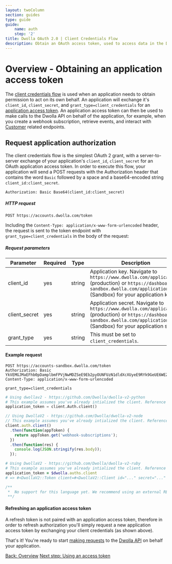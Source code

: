 ```yaml
---
layout: twoColumn
section: guides
type: guide
guide:
    name: auth
    step: '2'
title: Dwolla OAuth 2.0 | Client Credentials Flow
description: Obtain an OAuth access token, used to access data in the Dwolla API on behalf of an account or application. Learn more about the client credentials flow.
---
```


# Overview - Obtaining an application access token

The [client credentials flow](https://tools.ietf.org/html/rfc6749#section-4.1) is used when an application needs to obtain permission to act on its own behalf. An application will exchange it's `client_id`, `client_secret`, and `grant_type=client_credentials` for an [application access token](https://docsv2.dwolla.com/#application-access-token). An application access token can then be used to make calls to the Dwolla API on behalf of the application, for example, when you create a webhook subscription, retrieve events, and interact with [Customer](https://docsv2.dwolla.com/#customers) related endpoints.

## Request application authorization
The client credentials flow is the simplest OAuth 2 grant, with a server-to-server exchange of your application's `client_id`, `client_secret` for an OAuth application access token. In order to execute this flow, your application will send a POST requests with the Authorization header that contains the word `Basic` followed by a space and a base64-encoded string `client_id:client_secret`.

`Authorization: Basic Base64(client_id:client_secret)`

##### HTTP request
`POST https://accounts.dwolla.com/token`

Including the `Content-Type: application/x-www-form-urlencoded` header, the request is sent to the token endpoint with `grant_type=client_credentials` in the body of the request:

##### Request parameters
| Parameter | Required | Type | Description |
|-----------|----------|----------------|-------------|
| client_id | yes | string | Application key. Navigate to `https://www.dwolla.com/applications` (production) or `https://dashboard-sandbox.dwolla.com/applications` (Sandbox) for your application key |
| client_secret | yes | string | Application secret. Navigate to `https://www.dwolla.com/applications` (production) or `https://dashboard-sandbox.dwolla.com/applications` (Sandbox) for your application secret. |
| grant_type | yes | string | This must be set to `client_credentials`. |

#### Example request

```raw
POST https://accounts-sandbox.dwolla.com/token
Authorization: Basic YkVEMGJMaEFhb0pDamplbmFPVjNwMDZSeE9Eb2pyOUNFUzN1dldXcXUyeE9RYk9GeUE6WEZ0bmJIbXR3dXEwNVI1Yk91WmVOWHlqcW9RelNSc21zUU5qelFOZUFZUlRIbmhHRGw=
Content-Type: application/x-www-form-urlencoded

grant_type=client_credentials
```

```python
# Using dwollav2 - https://github.com/Dwolla/dwolla-v2-python
# This example assumes you've already intialized the client. Reference the SDKs page for more information: https://developers.dwolla.com/pages/sdks.html
application_token = client.Auth.client()
```

```javascript
// Using DwollaV2 - https://github.com/Dwolla/dwolla-v2-node
// This example assumes you've already intialized the client. Reference the SDKs page for more information: https://developers.dwolla.com/pages/sdks.html
client.auth.client()
  .then(function(appToken) {
    return appToken.get('webhook-subscriptions');
  })
  .then(function(res) {
    console.log(JSON.stringify(res.body));
  });
```

```ruby
# Using DwollaV2 - https://github.com/Dwolla/dwolla-v2-ruby
# This example assumes you've already intialized the client. Reference the SDKs page for more information: https://developers.dwolla.com/pages/sdks.html
application_token = $dwolla.auths.client
# => #<DwollaV2::Token client=#<DwollaV2::Client id="..." secret="..." environment=:sandbox> access_token="..." expires_in=3600 scope="...">
```

```php
/**
 *  No support for this language yet. We recommend using an external REST client for making OAuth requests.
 **/
```

#### Refreshing an application access token
A refresh token is not paired with an application access token, therefore in order to refresh authorization you'll simply request a new application access token by exchanging your client credentials (as shown above).

That's it! You're ready to start [making requests](/guides/auth/using-an-access-token.html) to the [Dwolla API](https://docsv2.dwolla.com/) on behalf your application.

<nav class="pager-nav">
    <a href="./">Back: Overview</a>
    <a href="using-an-access-token.html">Next step: Using an access token</a>
</nav>
